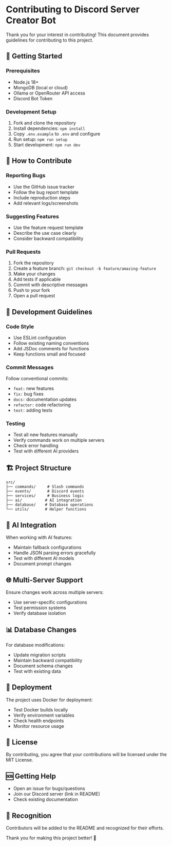 # Contributing to Discord Server Creator Bot

Thank you for your interest in contributing! This document provides guidelines for contributing to this project.

## 🚀 Getting Started

### Prerequisites
- Node.js 18+ 
- MongoDB (local or cloud)
- Ollama or OpenRouter API access
- Discord Bot Token

### Development Setup
1. Fork and clone the repository
2. Install dependencies: `npm install`
3. Copy `.env.example` to `.env` and configure
4. Run setup: `npm run setup`
5. Start development: `npm run dev`

## 📝 How to Contribute

### Reporting Bugs
- Use the GitHub issue tracker
- Follow the bug report template
- Include reproduction steps
- Add relevant logs/screenshots

### Suggesting Features
- Use the feature request template
- Describe the use case clearly
- Consider backward compatibility

### Pull Requests
1. Fork the repository
2. Create a feature branch: `git checkout -b feature/amazing-feature`
3. Make your changes
4. Add tests if applicable
5. Commit with descriptive messages
6. Push to your fork
7. Open a pull request

## 🎯 Development Guidelines

### Code Style
- Use ESLint configuration
- Follow existing naming conventions
- Add JSDoc comments for functions
- Keep functions small and focused

### Commit Messages
Follow conventional commits:
- `feat:` new features
- `fix:` bug fixes
- `docs:` documentation updates
- `refactor:` code refactoring
- `test:` adding tests

### Testing
- Test all new features manually
- Verify commands work on multiple servers
- Check error handling
- Test with different AI providers

## 🏗️ Project Structure

```
src/
├── commands/     # Slash commands
├── events/       # Discord events
├── services/     # Business logic
├── ai/          # AI integration
├── database/    # Database operations
└── utils/       # Helper functions
```

## 🔧 AI Integration

When working with AI features:
- Maintain fallback configurations
- Handle JSON parsing errors gracefully
- Test with different AI models
- Document prompt changes

## 🌐 Multi-Server Support

Ensure changes work across multiple servers:
- Use server-specific configurations
- Test permission systems
- Verify database isolation

## 📊 Database Changes

For database modifications:
- Update migration scripts
- Maintain backward compatibility
- Document schema changes
- Test with existing data

## 🚀 Deployment

The project uses Docker for deployment:
- Test Docker builds locally
- Verify environment variables
- Check health endpoints
- Monitor resource usage

## 📜 License

By contributing, you agree that your contributions will be licensed under the MIT License.

## 🆘 Getting Help

- Open an issue for bugs/questions
- Join our Discord server (link in README)
- Check existing documentation

## 🙏 Recognition

Contributors will be added to the README and recognized for their efforts.

Thank you for making this project better! 🎉